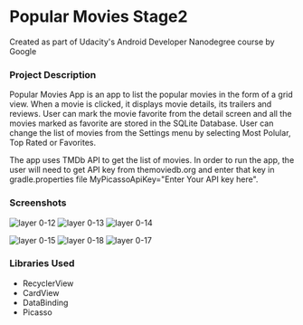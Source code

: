 # Popular Movies Stage2
Created as part of Udacity's Android Developer Nanodegree course by Google
### Project Description
Popular Movies App is an app to list the popular movies in the form of a grid view. When a movie is clicked, it displays movie details, its trailers and reviews. User can mark the movie favorite from the detail screen and all the movies marked as favorite are stored in the SQLite Database. User can change the list of movies from the Settings menu by selecting Most Polular, Top Rated or Favorites.

The app uses TMDb API to get the list of movies. In order to run the app, the user will need to get API key from themoviedb.org and enter that key in gradle.properties file MyPicassoApiKey="Enter Your API key here".
### Screenshots
![layer 0-12](https://user-images.githubusercontent.com/8518978/47375583-9cf17400-d6be-11e8-966b-3a534a21f64f.png)
![layer 0-13](https://user-images.githubusercontent.com/8518978/47375586-9ebb3780-d6be-11e8-8b47-686000d582b3.png)
![layer 0-14](https://user-images.githubusercontent.com/8518978/47375590-a084fb00-d6be-11e8-9e71-59e31e9ed941.png)

![layer 0-15](https://user-images.githubusercontent.com/8518978/47375593-a24ebe80-d6be-11e8-93e6-9250a8fe8275.png)
![layer 0-18](https://user-images.githubusercontent.com/8518978/47375786-112c1780-d6bf-11e8-84bd-17f4f65c12aa.png)
![layer 0-17](https://user-images.githubusercontent.com/8518978/47375658-bbf00600-d6be-11e8-9e76-1f940dcc0419.png)
### Libraries Used
- RecyclerView
- CardView
- DataBinding
- Picasso
